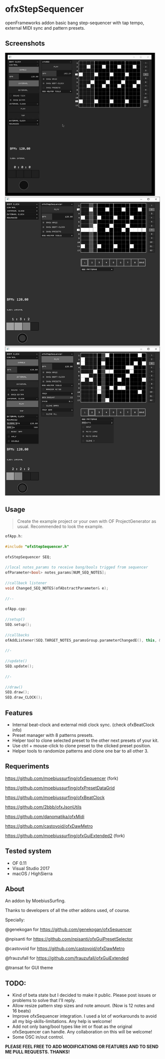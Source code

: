 # ofxStepSequencer

openFrameworks addon basic bang step-sequencer with tap tempo, external MIDI sync and pattern presets.



## Screenshots

![Alt text](/ofxStepSequencer.gif?raw=true "ofxStepSequencer.gif")
![Alt text](/screenshot1.JPG?raw=true "screenshot1")
![Alt text](/screenshot2.JPG?raw=true "screenshot2")



## Usage

>Create the example project or your own with OF ProjectGenerator as usual.
>Recommended to look the example.

```c++
ofApp.h:

#include "ofxStepSequencer.h"

ofxStepSequencer SEQ;

//local notes_params to receive bang/bools trigged from sequencer
ofParameter<bool> notes_params[NUM_SEQ_NOTES];

//callback listener
void Changed_SEQ_NOTES(ofAbstractParameter& e);

//--

ofApp.cpp:

//setup()
SEQ.setup();

//callbacks
ofAddListener(SEQ.TARGET_NOTES_paramsGroup.parameterChangedE(), this, &ofApp::Changed_SEQ_NOTES);

//-

//update()
SEQ.update();

//-

//draw()
SEQ.draw();
SEQ.draw_CLOCK();
```



## Features

- Internal beat-clock and external midi clock sync. (check ofxBeatClock info)
- Preset manager with 8 patterns presets.
- Helper tool to clone selected preset to the other next presets of your kit. 
- Use ctrl + mouse-click to clone preset to the clicked preset position.
- Helper tools to randomize patterns and clone one bar to all other 3.



## Requeriments

https://github.com/moebiussurfing/ofxSequencer (fork)

https://github.com/moebiussurfing/ofxPresetDataGrid

https://github.com/moebiussurfing/ofxBeatClock

https://github.com/2bbb/ofxJsonUtils

https://github.com/danomatika/ofxMidi

https://github.com/castovoid/ofxDawMetro

https://github.com/moebiussurfing/ofxGuiExtended2 (fork)



## Tested system

- OF 0.11
- Visual Studio 2017
- macOS / HighSierra



## About

An addon by MoebiusSurfing.

Thanks to developers of all the other addons used, of course.

Specially:

@genekogan for https://github.com/genekogan/ofxSequencer

@npisanti for https://github.com/npisanti/ofxGuiPresetSelector 

@castovoid for https://github.com/castovoid/ofxDawMetro

@frauzufall for https://github.com/frauzufall/ofxGuiExtended

@transat for GUI theme



## TODO:

- Kind of beta state but I decided to make it public. Please post issues or problems to solve that I'll reply.
- Allow resize pattern step sizes and note amount. (Now is 12 notes and 16 beats)
- Improve ofxSequencer integration. I used a lot of workarounds to avoid all my big-skills-limitations. Any help is welcome!
- Add not only bang/bool types like int or float as the original ofxSequencer can handle. Any collaboration on this will be welcome!
- Some OSC in/out control.



**PLEASE FEEL FREE TO ADD MODIFICATIONS OR FEATURES AND TO SEND ME PULL REQUESTS. THANKS!**
